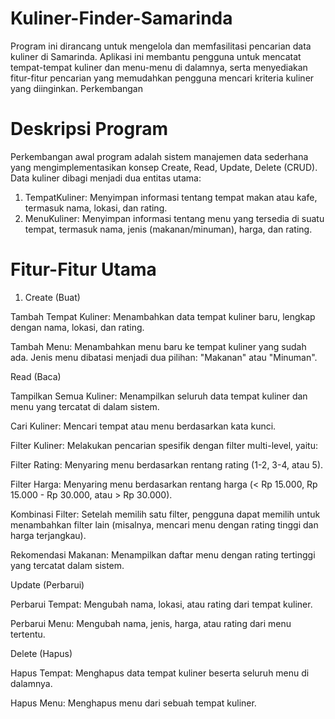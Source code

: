 # Kuliner-Finder-Samarinda
Program ini dirancang untuk mengelola dan memfasilitasi pencarian data kuliner di Samarinda. Aplikasi ini membantu pengguna untuk mencatat tempat-tempat kuliner dan menu-menu di dalamnya, serta menyediakan fitur-fitur pencarian yang memudahkan pengguna mencari kriteria kuliner yang diinginkan. Perkembangan

# Deskripsi Program
Perkembangan awal program adalah sistem manajemen data sederhana yang mengimplementasikan konsep Create, Read, Update, Delete (CRUD). Data kuliner dibagi menjadi dua entitas utama:
1. TempatKuliner: Menyimpan informasi tentang tempat makan atau kafe, termasuk nama, lokasi, dan rating.
2. MenuKuliner: Menyimpan informasi tentang menu yang tersedia di suatu tempat, termasuk nama, jenis (makanan/minuman), harga, dan rating.

# Fitur-Fitur Utama
1. Create (Buat)

Tambah Tempat Kuliner: Menambahkan data tempat kuliner baru, lengkap dengan nama, lokasi, dan rating.

Tambah Menu: Menambahkan menu baru ke tempat kuliner yang sudah ada. Jenis menu dibatasi menjadi dua pilihan: "Makanan" atau "Minuman".

Read (Baca)

Tampilkan Semua Kuliner: Menampilkan seluruh data tempat kuliner dan menu yang tercatat di dalam sistem.

Cari Kuliner: Mencari tempat atau menu berdasarkan kata kunci.

Filter Kuliner: Melakukan pencarian spesifik dengan filter multi-level, yaitu:

Filter Rating: Menyaring menu berdasarkan rentang rating (1-2, 3-4, atau 5).

Filter Harga: Menyaring menu berdasarkan rentang harga (< Rp 15.000, Rp 15.000 - Rp 30.000, atau > Rp 30.000).

Kombinasi Filter: Setelah memilih satu filter, pengguna dapat memilih untuk menambahkan filter lain (misalnya, mencari menu dengan rating tinggi dan harga terjangkau).

Rekomendasi Makanan: Menampilkan daftar menu dengan rating tertinggi yang tercatat dalam sistem.

Update (Perbarui)

Perbarui Tempat: Mengubah nama, lokasi, atau rating dari tempat kuliner.

Perbarui Menu: Mengubah nama, jenis, harga, atau rating dari menu tertentu.

Delete (Hapus)

Hapus Tempat: Menghapus data tempat kuliner beserta seluruh menu di dalamnya.

Hapus Menu: Menghapus menu dari sebuah tempat kuliner.
